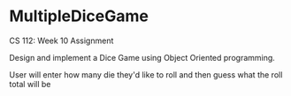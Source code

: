 # MultipleDiceGame

CS 112: Week 10 Assignment

Design and implement a Dice Game using Object Oriented programming.

User will enter how many die they'd like to roll and then guess what the roll total will be
